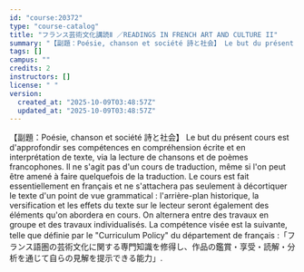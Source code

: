 ```yaml
---
id: "course:20372"
type: "course-catalog"
title: "フランス芸術文化講読Ⅱ ／READINGS IN FRENCH ART AND CULTURE II"
summary: "【副題：Poésie, chanson et société 詩と社会】 Le but du présent cours est d'approfondir ses compétences en compréhension écrite e…"
tags: []
campus: ""
credits: 2
instructors: []
license: " "
version:
  created_at: "2025-10-09T03:48:57Z"
  updated_at: "2025-10-09T03:48:57Z"
---
```


【副題：Poésie, chanson et société 詩と社会】 Le but du présent cours est d'approfondir ses compétences en compréhension écrite et en interprétation de texte, via la lecture de chansons et de poèmes francophones. Il ne s'agit pas d'un cours de traduction, même si l'on peut être amené à faire quelquefois de la traduction. Le cours est fait essentiellement en français et ne s'attachera pas seulement à décortiquer le texte d'un point de vue grammatical : l'arrière-plan historique, la versification et les effets du texte sur le lecteur seront également des éléments qu'on abordera en cours. On alternera entre des travaux en groupe et des travaux individualisés. La compétence visée est la suivante, telle que définie par le "Curriculum Policy" du département de français :「フランス語圏の芸術文化に関する専門知識を修得し、作品の鑑賞・享受・読解・分析を通じて自らの見解を提示できる能力」.
